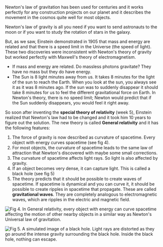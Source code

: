 Newton's law of gravitation has been used for centuries and it works perfectly for any construction projects on our planet and it describes the movement in the cosmos quite well for most objects.

Newton's law of gravity is all you need if you want to send astronauts to the moon or if you want to study the rotation of stars in the galaxy.

But, as we saw, Einstein demonstrated in 1905 that mass and energy are related and that there is a speed limit in the Universe (the speed of light). These two discoveries were inconsistent with Newton's theory of gravity but worked perfectly with Maxwell's theory of electromagnetism.

- If mass and energy are related. Do massless photons gravitate? They have no mass but they do have energy.
- The Sun is 8 light minutes away from us. It takes 8 minutes for the light of the sun to reach the Earth. When you look at the sun, you always see it as it was 8 minutes ago. If the sun was to suddenly disappear it should take 8 minutes for us to feel the different gravitational force on Earth. In Newton's theory, there is no speed limit; Newton would predict that if the Sun suddenly disappears, you would feel it right away.

So soon after inventing the **special theory of relativity** (week 5), Einstein realized that Newton's law had to be changed and it took him 10 years to figure out the solution. The new theory is called **General relativity** and it has the following features:

1. The force of gravity is now described as curvature of spacetime. Every object with energy curves spacetime (see fig 4).
2. For most objects, the curvature of spacetime leads to the same law of attraction that Newton's discovered with maybe some small corrections.
3. The curvature of spacetime affects light rays. So light is also affected by gravity.
4. If an object becomes very dense, it can capture light. This is called a black hole (see fig 5)
5. The theory predicts that it should be possible to create waves of spacetime. If spacetime is dynamical and you can curve it, it should be possible to create ripples in spacetime that propagate. These are called **gravitational waves**. They are completely analogous to electromagnetic waves, which are ripples in the electric and magnetic field.

![](https://online.science.psu.edu/sites/default/files/phys010/W14cosmo/Spacetime_curvature.png "Fig 4. In General relativity, every object with energy can curve spacetime affecting the motion of other nearby objects in a similar way as Newton's Universal law of gravitation. ")

![](https://online.science.psu.edu/sites/default/files/phys010/W14cosmo/750px-Black_Hole_Milkyway.jpg "Fig 5. A simulated image of a black hole. Light rays are distorted as they go around the intense gravity surrounding the black hole. Inside the black hole, nothing can escape. ")